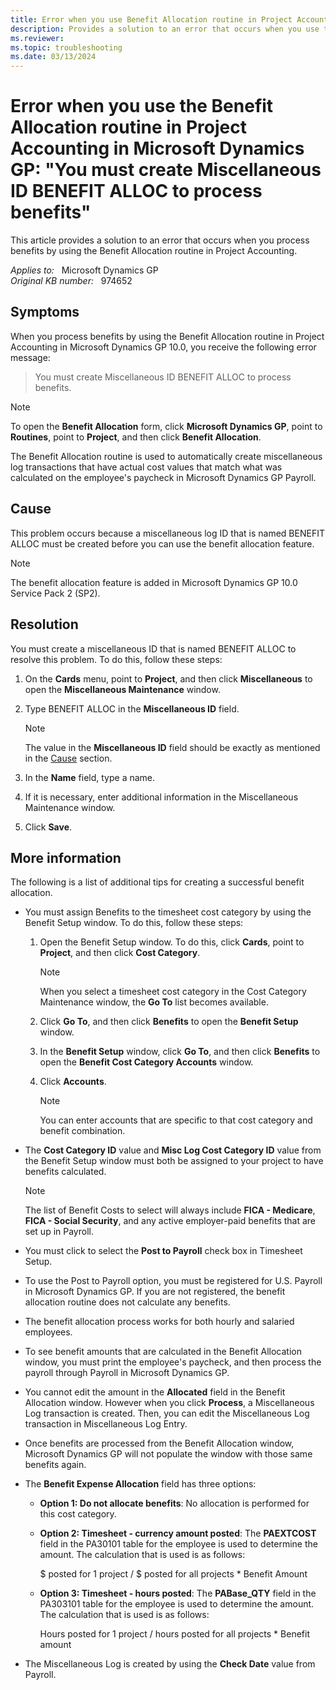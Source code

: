 ```yaml
---
title: Error when you use Benefit Allocation routine in Project Accounting 
description: Provides a solution to an error that occurs when you use the Benefit Allocation routine in Project Accounting in Microsoft Dynamics GP.
ms.reviewer:
ms.topic: troubleshooting
ms.date: 03/13/2024
---
```

# Error when you use the Benefit Allocation routine in Project Accounting in Microsoft Dynamics GP: "You must create Miscellaneous ID BENEFIT ALLOC to process benefits"

This article provides a solution to an error that occurs when you process benefits by using the Benefit Allocation routine in Project Accounting.

_Applies to:_ &nbsp; Microsoft Dynamics GP  
_Original KB number:_ &nbsp; 974652

## Symptoms  

When you process benefits by using the Benefit Allocation routine in Project Accounting in Microsoft Dynamics GP 10.0, you receive the following error message:

> You must create Miscellaneous ID BENEFIT ALLOC to process benefits.

> [!NOTE]
> To open the **Benefit Allocation** form, click **Microsoft Dynamics GP**, point to **Routines**, point to **Project**, and then click **Benefit Allocation**.

The Benefit Allocation routine is used to automatically create miscellaneous log transactions that have actual cost values that match what was calculated on the employee's paycheck in Microsoft Dynamics GP Payroll.

## Cause  

This problem occurs because a miscellaneous log ID that is named BENEFIT ALLOC must be created before you can use the benefit allocation feature.

> [!NOTE]
> The benefit allocation feature is added in Microsoft Dynamics GP 10.0 Service Pack 2 (SP2).

## Resolution  

You must create a miscellaneous ID that is named BENEFIT ALLOC to resolve this problem. To do this, follow these steps:

1. On the **Cards** menu, point to **Project**, and then click **Miscellaneous** to open the **Miscellaneous Maintenance** window.
2. Type BENEFIT ALLOC in the **Miscellaneous ID** field.

    > [!NOTE]
    > The value in the **Miscellaneous ID** field should be exactly as mentioned in the [Cause](#cause) section.
3. In the **Name** field, type a name.
4. If it is necessary, enter additional information in the Miscellaneous Maintenance window.
5. Click **Save**.

## More information

The following is a list of additional tips for creating a successful benefit allocation.

- You must assign Benefits to the timesheet cost category by using the Benefit Setup window. To do this, follow these steps:

    1. Open the Benefit Setup window. To do this, click **Cards**, point to **Project**, and then click **Cost Category**.

        > [!NOTE]
        > When you select a timesheet cost category in the Cost Category Maintenance window, the **Go To** list becomes available.
    2. Click **Go To**, and then click **Benefits** to open the **Benefit Setup** window.
    3. In the **Benefit Setup** window, click **Go To**, and then click **Benefits** to open the **Benefit Cost Category Accounts** window.
    4. Click **Accounts**.

        > [!NOTE]
        > You can enter accounts that are specific to that cost category and benefit combination.

- The **Cost Category ID** value and **Misc Log Cost Category ID** value from the Benefit Setup window must both be assigned to your project to have benefits calculated.

    > [!NOTE]
    > The list of Benefit Costs to select will always include **FICA - Medicare**, **FICA - Social Security**, and any active employer-paid benefits that are set up in Payroll.

- You must click to select the **Post to Payroll** check box in Timesheet Setup.
- To use the Post to Payroll option, you must be registered for U.S. Payroll in Microsoft Dynamics GP. If you are not registered, the benefit allocation routine does not calculate any benefits.
- The benefit allocation process works for both hourly and salaried employees.
- To see benefit amounts that are calculated in the Benefit Allocation window, you must print the employee's paycheck, and then process the payroll through Payroll in Microsoft Dynamics GP.
- You cannot edit the amount in the **Allocated** field in the Benefit Allocation window. However when you click **Process**, a Miscellaneous Log transaction is created. Then, you can edit the Miscellaneous Log transaction in Miscellaneous Log Entry.
- Once benefits are processed from the Benefit Allocation window, Microsoft Dynamics GP will not populate the window with those same benefits again.
- The **Benefit Expense Allocation** field has three options:

  - **Option 1: Do not allocate benefits**: No allocation is performed for this cost category.
  - **Option 2: Timesheet - currency amount posted**: The **PAEXTCOST** field in the PA30101 table for the employee is used to determine the amount. The calculation that is used is as follows:
  
      $ posted for 1 project / $ posted for all projects * Benefit Amount
  - **Option 3: Timesheet - hours posted**: The **PABase_QTY** field in the PA303101 table for the employee is used to determine the amount. The calculation that is used is as follows:
  
      Hours posted for 1 project / hours posted for all projects * Benefit amount

- The Miscellaneous Log is created by using the **Check Date** value from Payroll.
